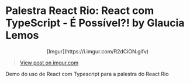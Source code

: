 # Palestra React Rio: React com TypeScript - É Possível?! by Glaucia Lemos

<p align="center">
  [Imgur](https://i.imgur.com/R2dCiON.gifv)
</p>

<blockquote class="imgur-embed-pub" lang="en" data-id="R2dCiON"><a href="//imgur.com/R2dCiON">View post on imgur.com</a></blockquote><script async src="//s.imgur.com/min/embed.js" charset="utf-8"></script>


Demo do uso de React com Typescript para a palestra do React Rio



